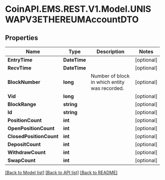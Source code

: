# CoinAPI.EMS.REST.V1.Model.UNISWAPV3ETHEREUMAccountDTO

## Properties

Name | Type | Description | Notes
------------ | ------------- | ------------- | -------------
**EntryTime** | **DateTime** |  | [optional] 
**RecvTime** | **DateTime** |  | [optional] 
**BlockNumber** | **long** | Number of block in which entity was recorded. | [optional] 
**Vid** | **long** |  | [optional] 
**BlockRange** | **string** |  | [optional] 
**Id** | **string** |  | [optional] 
**PositionCount** | **int** |  | [optional] 
**OpenPositionCount** | **int** |  | [optional] 
**ClosedPositionCount** | **int** |  | [optional] 
**DepositCount** | **int** |  | [optional] 
**WithdrawCount** | **int** |  | [optional] 
**SwapCount** | **int** |  | [optional] 

[[Back to Model list]](../README.md#documentation-for-models) [[Back to API list]](../README.md#documentation-for-api-endpoints) [[Back to README]](../README.md)

